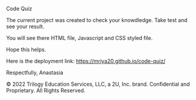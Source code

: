 Code Quiz

The current project was created to check your knowdledge. Take test and see your result.

You will see there HTML file, Javascript and CSS styled file.

Hope this helps.

Here is the deployment link:
https://mriya20.github.io/code-quiz/

Respectfully,
Anastasia




© 2022 Trilogy Education Services, LLC, a 2U, Inc. brand. Confidential and Proprietary. All Rights Reserved.
